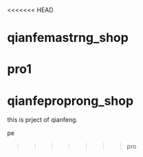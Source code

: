 <<<<<<< HEAD
# qianfemastrng_shop

pro1
=======
# qianfeproprong_shop
this is prject of qianfeng.

pe
>>>>>>> pro

